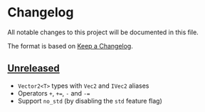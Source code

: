 # Changelog

All notable changes to this project will be documented in this file.

The format is based on [Keep a Changelog](https://keepachangelog.com/en/1.0.0/).


## [Unreleased]

* `Vector2<T>` types with `Vec2` and `IVec2` aliases
* Operators `+`, `+=`, `-` and `-=`
* Support `no_std` (by disabling the `std` feature flag)


[Unreleased]: https://github.com/jcornaz/aline/compare/...HEAD
